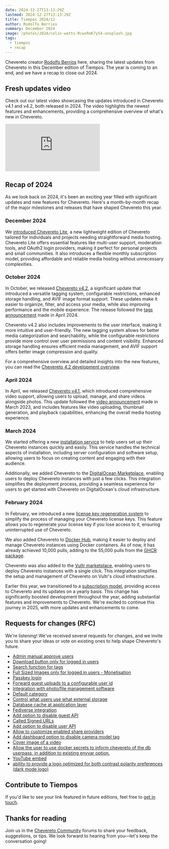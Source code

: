 ```yaml
---
date: 2024-12-27T13:13:29Z
lastmod: 2024-12-27T13:13:29Z
title: Tiempos 2024/12
author: Rodolfo Berrios
summary: December 2024
image: /photos/2024/colin-watts-RcwxReK7y54-unsplash.jpg
tags:
  - tiempos
  - recap
---
```


Chevereto creator [Rodolfo Berríos](https://rodolfoberrios.com) here, sharing the latest updates from Chevereto in this December edition of Tiempos. The year is coming to an end, and we have a recap to close out 2024.

## Fresh updates video

Check out our latest video showcasing the updates introduced in Chevereto v4.1 and v4.2, both released in 2024. The video highlights the newest features and enhancements, providing a comprehensive overview of what's new in Chevereto.

<div class="embed-responsive embed-responsive-16by9">
  <iframe class="embed-responsive-item m-0" src="https://www.youtube.com/embed/8o0KnTmAJTE" frameborder="0" allow="accelerometer; autoplay; clipboard-write; encrypted-media; gyroscope; picture-in-picture" allowfullscreen></iframe>
</div>

## Recap of 2024

As we look back on 2024, it's been an exciting year filled with significant updates and new features for Chevereto. Here's a month-by-month recap of the major milestones and releases that have shaped Chevereto this year.

### December 2024

We [introduced Chevereto Lite](2024-12-08-hello-chevereto-lite.md), a new lightweight edition of Chevereto tailored for individuals and projects needing straightforward media hosting. Chevereto Lite offers essential features like multi-user support, moderation tools, and OAuth2 login providers, making it perfect for personal projects and small communities. It also introduces a flexible monthly subscription model, providing affordable and reliable media hosting without unnecessary complexities.

### October 2024

In October, we released [Chevereto v4.2](2024-10-24-chevereto-4.2.md), a significant update that introduced a versatile tagging system, configurable restrictions, enhanced storage handling, and AVIF image format support. These updates make it easier to organize, filter, and access your media, while also improving performance and the mobile experience. The release followed the [tags announcement](2024-04-04-tags.md) made in April 2024.

Chevereto v4.2 also includes improvements to the user interface, making it more intuitive and user-friendly. The new tagging system allows for better media categorization and searchability, while the configurable restrictions provide more control over user permissions and content visibility. Enhanced storage handling ensures efficient media management, and AVIF support offers better image compression and quality.

For a comprehensive overview and detailed insights into the new features, you can read the [Chevereto 4.2 development overview](https://rodolfoberrios.com/2024/11/20/chevereto-4-2/).

### April 2024

In April, we released [Chevereto v4.1](https://rodolfoberrios.com/2024/04/20/chevereto-4-1/), which introduced comprehensive video support, allowing users to upload, manage, and share videos alongside photos. This update followed the [video announcement](2024-03-19-video-support.md) made in March 2023, and includes features like video uploading, thumbnail generation, and playback capabilities, enhancing the overall media hosting experience.

### March 2024

We started offering a new [installation service](https://chevereto.com/panel/support) to help users set up their Chevereto instances quickly and easily. This service handles the technical aspects of installation, including server configuration and software setup, allowing users to focus on creating content and engaging with their audience.

Additionally, we added Chevereto to the [DigitalOcean Marketplace](https://chevereto.com/go/digitalocean), enabling users to deploy Chevereto instances with just a few clicks. This integration simplifies the deployment process, providing a seamless experience for users to get started with Chevereto on DigitalOcean's cloud infrastructure.

### February 2024

In February, we introduced a new [license key regeneration system](2024-02-03-license-key-regeneration.md) to simplify the process of managing your Chevereto license keys. This feature allows you to regenerate your license key if you lose access to it, ensuring uninterrupted use of Chevereto.

We also added Chevereto to [Docker Hub](https://hub.docker.com/r/chevereto/chevereto), making it easier to deploy and manage Chevereto instances using Docker containers. As of now, it has already achieved 10,000 pulls, adding to the 55,000 pulls from the [GHCR package](https://github.com/chevereto/chevereto/pkgs/container/chevereto).

Chevereto was also added to the [Vultr marketplace](https://chevereto.com/go/vultr), enabling users to deploy Chevereto instances with a single click. This integration simplifies the setup and management of Chevereto on Vultr's cloud infrastructure.

Earlier this year, we transitioned to a [subscription model](2024-02-01-chevereto-subscription.md), providing access to Chevereto and its updates on a yearly basis. This change has significantly boosted development throughout the year, adding substantial features and improvements to Chevereto. We're excited to continue this journey in 2025, with more updates and enhancements to come.

## Requests for changes (RFC)

We're listening! We've received several requests for changes, and we invite you to share your ideas or vote on existing ones to help shape Chevereto's future.

- [Admin manual approve users](https://chevereto.com/community/threads/admin-manual-approve-users.15717/)
- [Download button only for logged in users](https://chevereto.com/community/threads/download-button-only-for-logged-in-users.15719/)
- [Search function for tags](https://chevereto.com/community/threads/search-function-for-tags.15721/)
- [Full Sized Images only for logged in users - Monetisation](https://chevereto.com/community/threads/full-sized-images-only-for-logged-in-users-monetisation.15723/)
- [Passkey login](https://chevereto.com/community/threads/passkey-login.15726/)
- [Forward guest uploads to a configurable user id](https://chevereto.com/community/threads/forward-guest-uploads-to-a-configurable-user-id.15742/)
- [Integration with photo/file management software](https://chevereto.com/community/threads/integration-with-photo-file-management-software.15746/)
- [Default category](https://chevereto.com/community/threads/default-category.15752/)
- [Control what users use what external storage](https://chevereto.com/community/threads/control-what-users-use-what-external-storage.15755/)
- [Database cache at application layer](https://chevereto.com/community/threads/database-cache-at-application-layer.15756/)
- [Fediverse integration](https://chevereto.com/community/threads/fediverse-integration.15757/)
- [Add option to disable guest API](https://chevereto.com/community/threads/add-option-to-disable-guest-api.15762/)
- [Called Signed URLs](https://chevereto.com/community/threads/called-signed-urls.15763/)
- [Add option to disable user API](https://chevereto.com/community/threads/add-option-to-disable-user-api.15770/)
- [Allow to customize enabled share providers](https://chevereto.com/community/threads/allow-to-customize-enabled-share-providers.15771/)
- [Add dashboard option to disable camera model tag](https://chevereto.com/community/threads/add-dashboard-option-to-disable-camera-model-tag.15773/)
- [Cover image of a video](https://chevereto.com/community/threads/cover-image-of-a-video.15775/)
- [Allow the user to use docker secrets to inform chevereto of the db userpass, in addition to existing envvar option.](https://chevereto.com/community/threads/allow-the-user-to-use-docker-secrets-to-inform-chevereto-of-the-db-userpass-in-addition-to-existing-envvar-option.15776/)
- [YouTube embed](https://chevereto.com/community/threads/youtube-embed.15786/)
- [ability to provide a logo optimized for both contrast polarity preferences (dark mode logo)](https://chevereto.com/community/threads/ability-to-provide-a-logo-optimized-for-both-contrast-polarity-preferences-dark-mode-logo.15788/)

## Contribute to Tiempos

If you'd like to see your link featured in future editions, feel free to [get in touch](https://chevereto.com/contact).

## Thanks for reading

Join us in the [Chevereto Community](https://chevereto.com/community) forums to share your feedback, suggestions, or tips. We look forward to hearing from you—let's keep the conversation going!
